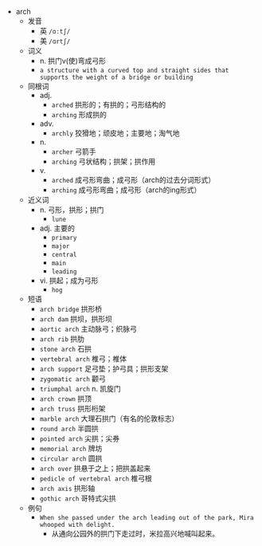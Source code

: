 - arch
  - 发音
    - 英 `/ɑːtʃ/`
    - 美 `/ɑrtʃ/`
  - 词义
    - n. 拱门v(使)弯成弓形
    - `a structure with a curved top and straight sides that supports the weight of a bridge or building`
  - 同根词
    - adj.
      - `arched` 拱形的；有拱的；弓形结构的
      - `arching` 形成拱的
    - adv.
      - `archly` 狡猾地；顽皮地；主要地；淘气地
    - n.
      - `archer` 弓箭手
      - `arching` 弓状结构；拱架；拱作用
    - v.
      - `arched` 成弓形弯曲；成弓形（arch的过去分词形式）
      - `arching` 成弓形弯曲；成弓形（arch的ing形式）
  - 近义词
    - n. 弓形，拱形；拱门
      - `lune`
    - adj. 主要的
      - `primary`
      - `major`
      - `central`
      - `main`
      - `leading`
    - vi. 拱起；成为弓形
      - `hog`
  - 短语
    - `arch bridge` 拱形桥 
    - `arch dam` 拱坝，拱形坝 
    - `aortic arch` 主动脉弓；织脉弓 
    - `arch rib` 拱肋 
    - `stone arch` 石拱 
    - `vertebral arch` 椎弓；椎体 
    - `arch support` 足弓垫；护弓具；拱形支架 
    - `zygomatic arch` 颧弓 
    - `triumphal arch` n. 凯旋门 
    - `arch crown` 拱顶 
    - `arch truss` 拱形桁架 
    - `marble arch` 大理石拱门（有名的伦敦标志） 
    - `round arch` 半圆拱 
    - `pointed arch` 尖拱；尖券 
    - `memorial arch` 牌坊 
    - `circular arch` 圆拱 
    - `arch over` 拱悬于之上；把拱盖起来 
    - `pedicle of vertebral arch` 椎弓根 
    - `arch axis` 拱形轴 
    - `gothic arch` 哥特式尖拱 
  - 例句
    - `When she passed under the arch leading out of the park, Mira whooped with delight.`
      - 从通向公园外的拱门下走过时，米拉高兴地喊叫起来。

